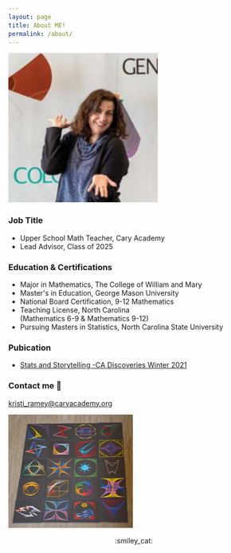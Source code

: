 ```yaml
---
layout: page
title: About ME! 
permalink: /about/
---
```


![ArtProject](/images/soloprojectresize.png) 

### Job Title

* Upper School Math Teacher, Cary Academy
* Lead Advisor, Class of 2025

### Education & Certifications

* Major in Mathematics, The College of William and Mary
* Master's in Education, George Mason University
* National Board Certification, 9-12 Mathematics
* Teaching License, North Carolina <br>
     (Mathematics 6-9 & Mathematics 9-12) 
* Pursuing Masters in Statistics, North Carolina State University

### Pubication
 
* [Stats and Storytelling -CA Discoveries Winter 2021](https://www.caryacademy.org/ca-experience/publications/)

### Contact me 👋

[kristi_ramey@caryacademy.org](mailto:kristi_ramey@caryacademy.org)

![ArtProject1](/images/artprojectresized.png)

<p align="center"> :smiley_cat:
